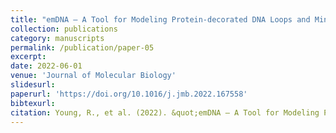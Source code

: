 ```yaml
---
title: "emDNA – A Tool for Modeling Protein-decorated DNA Loops and Minicircles at the Base-pair Step Level"
collection: publications
category: manuscripts
permalink: /publication/paper-05
excerpt: 
date: 2022-06-01
venue: 'Journal of Molecular Biology'
slidesurl: 
paperurl: 'https://doi.org/10.1016/j.jmb.2022.167558'
bibtexurl: 
citation: Young, R., et al. (2022). &quot;emDNA – A Tool for Modeling Protein-decorated DNA Loops and Minicircles at the Base-pair Step Level.&quot; <i>Journal of Molecular Biology 1</i>. 1(1).'
---
```


